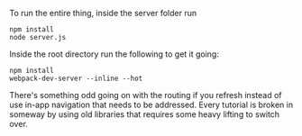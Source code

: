 To run the entire thing, inside the server folder run
```
npm install
node server.js
```

Inside the root directory run the following to get it going:
```
npm install
webpack-dev-server --inline --hot
```

There's something odd going on with the routing if you refresh instead of use in-app navigation that needs to be addressed. Every tutorial is broken in someway by using old libraries that requires some heavy lifting to switch over.